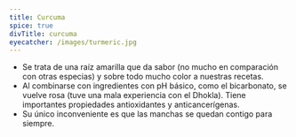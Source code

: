```yaml
---
title: Curcuma
spice: true
divTitle: curcuma
eyecatcher: /images/turmeric.jpg
---
```



* Se trata de una raíz amarilla que da sabor (no mucho en comparación con otras especias) y sobre todo mucho color a nuestras recetas. 
* Al combinarse con ingredientes con pH básico, como el bicarbonato, se vuelve rosa (tuve una mala experiencia con el Dhokla). Tiene importantes propiedades antioxidantes y anticancerígenas. 
* Su único inconveniente es que las manchas se quedan contigo para siempre.
